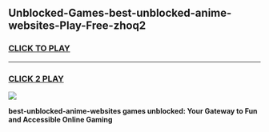 
## Unblocked-Games-best-unblocked-anime-websites-Play-Free-zhoq2
<h3>
<a href="https://premium76.site?title=best-unblocked-anime-websites&ref=23A">CLICK TO PLAY</a></h3>
<hr>

<h3>
<a href="https://premium76.site?title=best-unblocked-anime-websites&ref=23A">CLICK 2 PLAY</a>
  
</h3>

<a href="https://premium76.site?title=best-unblocked-anime-websites&ref=23A"><img src="https://clearcache.store/games.png"></a>


**best-unblocked-anime-websites games unblocked: Your Gateway to Fun and Accessible Online Gaming**
